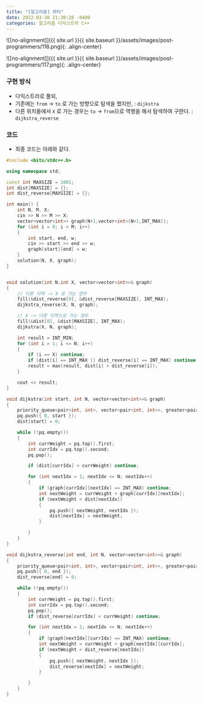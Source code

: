 ```yaml
---
title: "[알고리즘] 파티"
date: 2022-03-30 21:30:28 -0400
categories: 알고리즘 다익스트라 C++
---
```


![[no-alignment]]({{ site.url }}{{ site.baseurl }}/assets/images/post-programmers/116.png){: .align-center}


![[no-alignment]]({{ site.url }}{{ site.baseurl }}/assets/images/post-programmers/117.png){: .align-center}



### 구현 방식

- 다익스트라로 풀되,
- 기존에는 `from` -> `to` 로 가는 방향으로 탐색을 했지만, : `dijkstra`
- 다른 위치들에서 `X` 로 가는 경우는  `to` -> `from`으로 역행을 해서 탐색하여 구한다. : `dijkstra_reverse`


### 코드

- 최종 코드는 아래와 같다.


```cpp
#include <bits/stdc++.h>

using namespace std;

const int MAXSIZE = 1001;
int dist[MAXSIZE] = {};
int dist_reverse[MAXSIZE] = {};

int main() {
	int N, M, X;
	cin >> N >> M >> X;
	vector<vector<int>> graph(N+1,vector<int>(N+1,INT_MAX));
	for (int i = 0; i < M; i++)
	{
		int start, end, w;
		cin >> start >> end >> w;
		graph[start][end] = w;
	}
	solution(N, X, graph);
}


void solution(int N,int X, vector<vector<int>>& graph)
{
	// 다른 지역 -> X 로 가는 경우
	fill(&dist_reverse[0], &dist_reverse[MAXSIZE], INT_MAX);
	dijkstra_reverse(X, N, graph);

	// X -> 다른 지역으로 가는 경우
	fill(&dist[0], &dist[MAXSIZE], INT_MAX);
	dijkstra(X, N, graph);

	int result = INT_MIN;
	for (int i = 1; i <= N; i++)
	{
		if (i == X) continue;
		if (dist[i] == INT_MAX || dist_reverse[i] == INT_MAX) continue;
		result = max(result, dist[i] + dist_reverse[i]);
	}

	cout << result;
}

void dijkstra(int start, int N, vector<vector<int>>& graph)
{
	priority_queue<pair<int, int>, vector<pair<int, int>>, greater<pair<int, int>>> pq;
	pq.push({ 0, start });
	dist[start] = 0;

	while (!pq.empty())
	{
		int currWeight = pq.top().first;
		int currIdx = pq.top().second;
		pq.pop();

		if (dist[currIdx] < currWeight) continue;

		for (int nextIdx = 1; nextIdx <= N; nextIdx++)
		{
			if (graph[currIdx][nextIdx] == INT_MAX) continue;
			int nextWeight = currWeight + graph[currIdx][nextIdx];
			if (nextWeight < dist[nextIdx])
			{
				pq.push({ nextWeight, nextIdx });
				dist[nextIdx] = nextWeight;
			}

		}
	}
}

void dijkstra_reverse(int end, int N, vector<vector<int>>& graph)
{
	priority_queue<pair<int, int>, vector<pair<int, int>>, greater<pair<int, int>>> pq;
	pq.push({ 0, end });
	dist_reverse[end] = 0;

	while (!pq.empty())
	{
		int currWeight = pq.top().first;
		int currIdx = pq.top().second;
		pq.pop();
		if (dist_reverse[currIdx] < currWeight) continue;

		for (int nextIdx = 1; nextIdx <= N; nextIdx++)
		{
			if (graph[nextIdx][currIdx] == INT_MAX) continue;
			int nextWeight = currWeight + graph[nextIdx][currIdx];
			if (nextWeight < dist_reverse[nextIdx])
			{
				pq.push({ nextWeight, nextIdx });
				dist_reverse[nextIdx] = nextWeight;
			}

		}
	}
}
```
